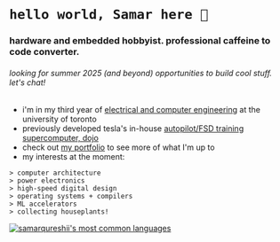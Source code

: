 # `hello world, Samar here 👋` 
### hardware and embedded hobbyist. professional caffeine to code converter.
###### looking for summer 2025 (and beyond) opportunities to build cool stuff. let's chat!

- i'm in my third year of [electrical and computer engineering](https://www.ece.utoronto.ca) at the university of toronto
- previously developed tesla's in-house [autopilot/FSD training supercomputer, dojo](https://www.youtube.com/watch?v=ODSJsviD_SU&t=7020s)
- check out [my portfolio](https://www.samarq.org) to see more of what I'm up to
- my interests at the moment:
```
> computer architecture
> power electronics
> high-speed digital design
> operating systems + compilers
> ML accelerators
> collecting houseplants!
```


[![samarqureshii's most common languages](https://github-readme-stats-jd.vercel.app/api/top-langs/?username=samarqureshii&layout=compact&theme=radical&count_private=true&hide=pascal,php,html&langs_count=8)](https://github.com/anuraghazra/github-readme-stats)


